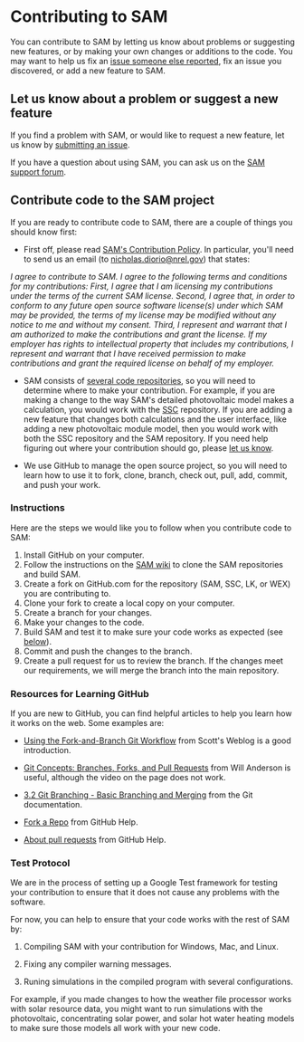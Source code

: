 # Contributing to SAM

You can contribute to SAM by letting us know about problems or suggesting new features, or by making your own changes or additions to the code. You may want to help us fix an [issue someone else reported](https://github.com/NREL/SAM/issues), fix an issue you discovered, or add a new feature to SAM.

## Let us know about a problem or suggest a new feature

If you find a problem with SAM, or would like to request a new feature, let us know by [submitting an issue](https://github.com/NREL/SAM/issues/new).

If you have a question about using SAM, you can ask us on the [SAM support forum](https://sam.nrel.gov/support).

## Contribute code to the SAM project

If you are ready to contribute code to SAM, there are a couple of things you should know first:

* First off, please read [SAM's Contribution Policy](https://github.com/NREL/SAM/wiki/Contribution-Policy).  In particular, you'll need to send us an email (to [nicholas.diorio@nrel.gov](nicholas.diorio@nrel.gov)) that states:

_I agree to contribute to SAM. I agree to the following terms and conditions for my contributions: First, I agree that I am licensing my contributions under the terms of the current SAM license. Second, I agree that, in order to conform to any future open source software license(s) under which SAM may be provided, the terms of my license may be modified without any notice to me and without my consent. Third, I represent and warrant that I am authorized to make the contributions and grant the license. If my employer has rights to intellectual property that includes my contributions, I represent and warrant that I have received permission to make contributions and grant the required license on behalf of my employer._

* SAM consists of [several code repositories](https://github.com/NREL/SAM/wiki/Software-Dependencies), so you will need to determine where to make your contribution. For example, if you are making a change to the way SAM's detailed photovoltaic model makes a calculation, you would work with the [SSC](https://github.com/NREL/SSC) repository. If you are adding a new feature that changes both calculations and the user interface, like adding a new photovoltaic module model, then you would work with both the SSC repository and the SAM repository. If you need help figuring out where your contribution should go, please [let us know](mailto://sam.support@nrel.gov).

* We use GitHub to manage the open source project, so you will need to learn how to use it to fork, clone, branch, check out, pull, add, commit, and push your work. 

### Instructions

Here are the steps we would like you to follow when you contribute code to SAM:

1. Install GitHub on your computer.
1. Follow the instructions on the [SAM wiki](https://github.com/NREL/sam/wiki) to clone the SAM repositories and build SAM.
1. Create a fork on GitHub.com for the repository (SAM, SSC, LK, or WEX) you are contributing to.
1. Clone your fork to create a local copy on your computer.
1. Create a branch for your changes.
1. Make your changes to the code.
1. Build SAM and test it to make sure your code works as expected (see [below](#test-protocol)).
1. Commit and push the changes to the branch.
1. Create a pull request for us to review the branch. If the changes meet our requirements, we will merge the branch into the main repository.

### Resources for Learning GitHub

If you are new to GitHub, you can find helpful articles to help you learn how it works on the web. Some examples are:

* [Using the Fork-and-Branch Git Workflow](https://blog.scottlowe.org/2015/01/27/using-fork-branch-git-workflow/) from Scott's Weblog is a good introduction.

* [Git Concepts: Branches, Forks, and Pull Requests](http://willi.am/blog/2014/05/12/git-concepts-branches-forks-and-pull-requests/) from Will Anderson is useful, although the video on the page does not work.

* [3.2 Git Branching - Basic Branching and Merging](https://www.git-scm.com/book/en/v2/Git-Branching-Basic-Branching-and-Merging) from the Git documentation.

* [Fork a Repo](https://help.github.com/articles/fork-a-repo/) from GitHub Help.

* [About pull requests](https://help.github.com/articles/about-pull-requests/) from GitHub Help.

### Test Protocol

We are in the process of setting up a Google Test framework for testing your contribution to ensure that it does not cause any problems with the software. 

For now, you can help to ensure that your code works with the rest of SAM by:

1. Compiling SAM with your contribution for Windows, Mac, and Linux.

3. Fixing any compiler warning messages.

3. Runing simulations in the compiled program with several configurations.

For example, if you made changes to how the weather file processor works with solar resource data, you might want to run simulations with the photovoltaic, concentrating solar power, and solar hot water heating models to make sure those models all work with your new code.
